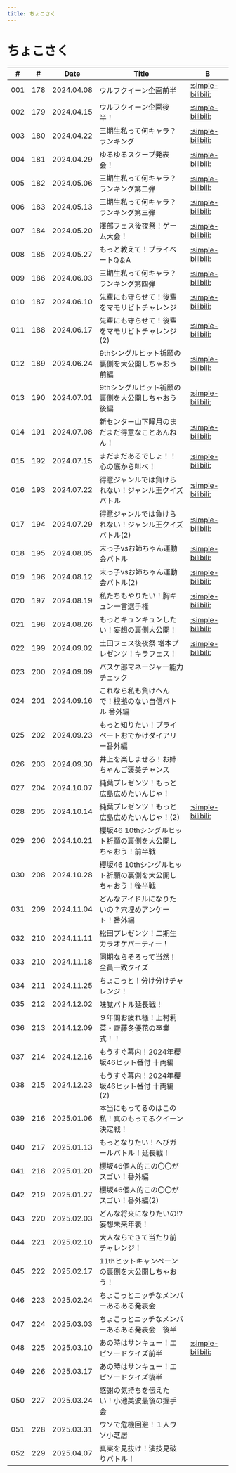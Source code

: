 ```yaml
---
title: ちょこさく
---
```


# ちょこさく

| #   | #   | Date | Title | B |
| --- | --- | --- | --- | --- | 
| 001 | 178 | 2024.04.08 | ウルフクイーン企画前半 | [:simple-bilibili:](https://www.bilibili.com/video/BV18A4m1F72N?p=2) |
| 002 | 179 | 2024.04.15 | ウルフクイーン企画後半！ | [:simple-bilibili:](https://www.bilibili.com/video/BV1sm421x79M?p=2) |
| 003 | 180 | 2024.04.22 | 三期生私って何キャラ？ランキング | [:simple-bilibili:](https://www.bilibili.com/video/BV1gt421A7Mz?p=2) |
| 004 | 181 | 2024.04.29 | ゆるゆるスクープ発表会！ | [:simple-bilibili:](https://www.bilibili.com/video/BV1e211YuEmi?p=2) |
| 005 | 182 | 2024.05.06 | 三期生私って何キャラ？ランキング第二弾 | [:simple-bilibili:](https://www.bilibili.com/video/BV1e211YuEmi?p=3) |
| 006 | 183 | 2024.05.13 | 三期生私って何キャラ？ランキング第三弾 | [:simple-bilibili:](https://www.bilibili.com/video/BV1e211YuEmi?p=4) | 
| 007 | 184 | 2024.05.20 | 澤部フェス後夜祭！ゲーム大会！ | [:simple-bilibili:](https://www.bilibili.com/video/BV1e211YuEmi?p=5) | 
| 008 | 185 | 2024.05.27 | もっと教えて！プライベートQ＆A | [:simple-bilibili:](https://www.bilibili.com/video/BV1e211YuEmi?p=6) |
| 009 | 186 | 2024.06.03 | 三期生私って何キャラ？ランキング第四弾 | [:simple-bilibili:](https://www.bilibili.com/video/BV1e211YuEmi?p=7) |
| 010 | 187 | 2024.06.10 | 先輩にも守らせて！後輩をマモリビトチャレンジ | [:simple-bilibili:](https://www.bilibili.com/video/BV1e211YuEmi?p=8) |
| 011 | 188 | 2024.06.17 | 先輩にも守らせて！後輩をマモリビトチャレンジ (2) | [:simple-bilibili:](https://www.bilibili.com/video/BV1e211YuEmi?p=9) | 
| 012 | 189 | 2024.06.24 | 9thシングルヒット祈願の裏側を大公開しちゃおう前編 | [:simple-bilibili:](https://www.bilibili.com/video/BV1e211YuEmi?p=10) |
| 013 | 190 | 2024.07.01 | 9thシングルヒット祈願の裏側を大公開しちゃおう後編 | [:simple-bilibili:](https://www.bilibili.com/video/BV1KC12YFEhx?p=2) | 
| 014 | 191 | 2024.07.08 | 新センター山下瞳月のまだまだ得意なことあんねん！ | [:simple-bilibili:](https://www.bilibili.com/video/BV1KC12YFEhx?p=3) |
| 015 | 192 | 2024.07.15 | まだまだあるでしょ！！心の底から叫べ！ | [:simple-bilibili:](https://www.bilibili.com/video/BV1KC12YFEhx?p=4) |
| 016 | 193 | 2024.07.22 | 得意ジャンルでは負けられない！ジャンル王クイズバトル | [:simple-bilibili:](https://www.bilibili.com/video/BV1KC12YFEhx?p=5) | 
| 017 | 194 | 2024.07.29 | 得意ジャンルでは負けられない！ジャンル王クイズバトル(2) | [:simple-bilibili:](https://www.bilibili.com/video/BV1KC12YFEhx?p=6) |
| 018 | 195 | 2024.08.05 | 末っ子vsお姉ちゃん運動会バトル | [:simple-bilibili:](https://www.bilibili.com/video/BV1KC12YFEhx?p=9) |
| 019 | 196 | 2024.08.12 | 末っ子vsお姉ちゃん運動会バトル(2) | [:simple-bilibili:](https://www.bilibili.com/video/BV1KC12YFEhx?p=10) |
| 020 | 197 | 2024.08.19 | 私たちもやりたい！胸キュン一言選手権 | [:simple-bilibili:](https://www.bilibili.com/video/BV1KC12YFEhx?p=11) |
| 021 | 198 | 2024.08.26 | もっとキュンキュンしたい！妄想の裏側大公開！ | [:simple-bilibili:](https://www.bilibili.com/video/BV1KC12YFEhx?p=12) |
| 022 | 199 | 2024.09.02 | 土田フェス後夜祭 増本プレゼンツ！キラフェス！ | [:simple-bilibili:](https://www.bilibili.com/video/BV1KC12YFEhx?p=13) |
| 023 | 200 | 2024.09.09 | バスケ部マネージャー能力チェック | |
| 024 | 201 | 2024.09.16 | これなら私も負けへんで！根拠のない自信バトル 番外編 |  |
| 025 | 202 | 2024.09.23 | もっと知りたい！プライベートおでかけダイアリー番外編 |  | 
| 026 | 203 | 2024.09.30 | 井上を楽しませろ！お姉ちゃんご褒美チャンス | |
| 027 | 204 | 2024.10.07 | 純葉プレゼンツ！もっと広島広めたいんじゃ！ | |
| 028 | 205 | 2024.10.14 | 純葉プレゼンツ！もっと広島広めたいんじゃ！(2) | [:simple-bilibili:](https://www.bilibili.com/video/BV1y42dYREdk?p=2) |
| 029 | 206 | 2024.10.21 | 櫻坂46 10thシングルヒット祈願の裏側を大公開しちゃおう！前半戦 | | 
| 030 | 208 | 2024.10.28 | 櫻坂46 10thシングルヒット祈願の裏側を大公開しちゃおう！後半戦 | |
| 031 | 209 | 2024.11.04 | どんなアイドルになりたいの？穴埋めアンケート！番外編 | |
| 032 | 210 | 2024.11.11 | 松田プレゼンツ！二期生カラオケパーティー！ | |
| 033 | 210 | 2024.11.18 | 同期ならそろって当然！全員一致クイズ | |
| 034 | 211 | 2024.11.25 | ちょこっと！分け分けチャレンジ！ | |
| 035 | 212 | 2024.12.02 | 味覚バトル延長戦！ | |
| 036 | 213 | 2014.12.09 | ９年間お疲れ様！上村莉菜・齋藤冬優花の卒業式！！ | |
| 037 | 214 | 2024.12.16 | もうすぐ幕内！2024年櫻坂46ヒット番付 十両編 | |
| 038 | 215 | 2024.12.23 | もうすぐ幕内！2024年櫻坂46ヒット番付 十両編(2) | |
| 039 | 216 | 2025.01.06 | 本当にもってるのはこの私！真のもってるクイーン決定戦！ | |
| 040 | 217 | 2025.01.13 | もっとなりたい！へびガールバトル！延長戦！ | |
| 041 | 218 | 2025.01.20 | 櫻坂46個人的この〇〇がスゴい！番外編 | |
| 042 | 219 | 2025.01.27 | 櫻坂46個人的この〇〇がスゴい！番外編(2) | |
| 043 | 220 | 2025.02.03 | どんな将来になりたいの!?妄想未来年表！ | |
| 044 | 221 | 2025.02.10 | 大人ならできて当たり前チャレンジ！ | |
| 045 | 222 | 2025.02.17 | 11thヒットキャンペーンの裏側を大公開しちゃおう！ | |
| 046 | 223 | 2025.02.24 | ちょこっとニッチなメンバーあるある発表会 | |
| 047 | 224 | 2025.03.03 | ちょこっとニッチなメンバーあるある発表会　後半 | |
| 048 | 225 | 2025.03.10 | あの時はサンキュー！エピソードクイズ前半 | [:simple-bilibili:](https://www.bilibili.com/video/BV1sPPEeZEFx?p=2) |
| 049 | 226 | 2025.03.17 | あの時はサンキュー！エピソードクイズ後半 | |
| 050 | 227 | 2025.03.24 | 感謝の気持ちを伝えたい！小池美波最後の握手会 | |
| 051 | 228 | 2025.03.31 | ウソで危機回避！１人ウソ小芝居 | |
| 052 | 229 | 2025.04.07 | 真実を見抜け！演技見破りバトル！ | |
